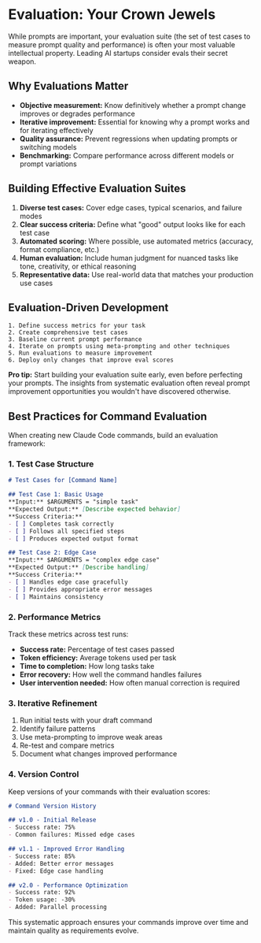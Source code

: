 # Evaluation: Your Crown Jewels

While prompts are important, your evaluation suite (the set of test cases to measure prompt quality and performance) is often your most valuable intellectual property. Leading AI startups consider evals their secret weapon.

## Why Evaluations Matter

- **Objective measurement:** Know definitively whether a prompt change improves or degrades performance  
- **Iterative improvement:** Essential for knowing why a prompt works and for iterating effectively
- **Quality assurance:** Prevent regressions when updating prompts or switching models
- **Benchmarking:** Compare performance across different models or prompt variations

## Building Effective Evaluation Suites

1. **Diverse test cases:** Cover edge cases, typical scenarios, and failure modes
2. **Clear success criteria:** Define what "good" output looks like for each test case
3. **Automated scoring:** Where possible, use automated metrics (accuracy, format compliance, etc.)
4. **Human evaluation:** Include human judgment for nuanced tasks like tone, creativity, or ethical reasoning
5. **Representative data:** Use real-world data that matches your production use cases

## Evaluation-Driven Development

```
1. Define success metrics for your task
2. Create comprehensive test cases  
3. Baseline current prompt performance
4. Iterate on prompts using meta-prompting and other techniques
5. Run evaluations to measure improvement
6. Deploy only changes that improve eval scores
```

**Pro tip:** Start building your evaluation suite early, even before perfecting your prompts. The insights from systematic evaluation often reveal prompt improvement opportunities you wouldn't have discovered otherwise.

## Best Practices for Command Evaluation

When creating new Claude Code commands, build an evaluation framework:

### 1. Test Case Structure

```md
# Test Cases for [Command Name]

## Test Case 1: Basic Usage
**Input:** $ARGUMENTS = "simple task"
**Expected Output:** [Describe expected behavior]
**Success Criteria:** 
- [ ] Completes task correctly
- [ ] Follows all specified steps
- [ ] Produces expected output format

## Test Case 2: Edge Case
**Input:** $ARGUMENTS = "complex edge case"
**Expected Output:** [Describe handling]
**Success Criteria:**
- [ ] Handles edge case gracefully
- [ ] Provides appropriate error messages
- [ ] Maintains consistency
```

### 2. Performance Metrics

Track these metrics across test runs:
- **Success rate:** Percentage of test cases passed
- **Token efficiency:** Average tokens used per task
- **Time to completion:** How long tasks take
- **Error recovery:** How well the command handles failures
- **User intervention needed:** How often manual correction is required

### 3. Iterative Refinement

1. Run initial tests with your draft command
2. Identify failure patterns
3. Use meta-prompting to improve weak areas
4. Re-test and compare metrics
5. Document what changes improved performance

### 4. Version Control

Keep versions of your commands with their evaluation scores:

```md
# Command Version History

## v1.0 - Initial Release
- Success rate: 75%
- Common failures: Missed edge cases

## v1.1 - Improved Error Handling
- Success rate: 85%
- Added: Better error messages
- Fixed: Edge case handling

## v2.0 - Performance Optimization
- Success rate: 92%
- Token usage: -30%
- Added: Parallel processing
```

This systematic approach ensures your commands improve over time and maintain quality as requirements evolve.